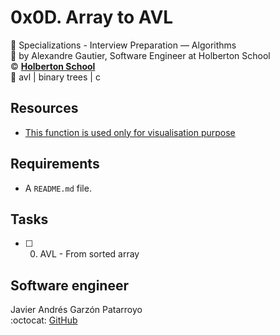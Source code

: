 # 0x0D. Array to AVL
:open_file_folder: Specializations - Interview Preparation ― Algorithms  
:bust_in_silhouette: by Alexandre Gautier, Software Engineer at Holberton School  
:copyright: **[Holberton School](https://www.holbertonschool.com/)**  
:bookmark: avl | binary trees | c

## Resources
* [This function is used only for visualisation purpose](https://github.com/holbertonschool/0x1C.c)

## Requirements
* A ```README.md``` file.

## Tasks
* [ ] 0. AVL - From sorted array

## Software engineer
Javier Andrés Garzón Patarroyo  
:octocat: [GitHub](https://github.com/javierandresgp/)
